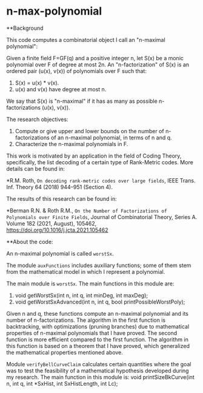 # n-max-polynomial

**Background

This code computes a combinatorial object I call an "n-maximal polynomial":

Given a finite field F=GF(q) and a positive integer n, let S(x) be a monic polynomial over F of degree at most 2n. 
An "n-factorization" of S(x) is an ordered pair (u(x), v(x)) of polynomials over F such that:
  1. S(x) = u(x) * v(x).
  2. u(x) and v(x) have degree at most n.
  
We say that S(x) is "n-maximal" if it has as many as possible n-factorizations (u(x), v(x)).

The research objectives: 
  1. Compute or give upper and lower bounds on the number of n-factorizations of an n-maximal polynomial, in terms of n and q. 
  2. Characterize the n-maximal polynomials in F.


This work is motivated by an application in the field of Coding Theory, specifically, the list decoding of a certain type of Rank-Metric codes. More details can be found in:

*R.M. Roth, ``On decoding rank-metric codes over large fields``, IEEE Trans. Inf. Theory 64 (2018)
944–951 (Section 4). 


The results of this research can be found in:

*Berman R.N. & Roth R.M., ``On the Number of Factorizations of Polynomials over
Finite Fields``, Journal of Combinatorial Theory, Series A. Volume 182 (2021, August), 105462,
https://doi.org/10.1016/j.jcta.2021.105462

**About the code:

An n-maximal polynomial is called `worstSx`.

The module `auxFunctions` includes auxiliary functions; some of them stem from the mathematical model in which I represent a polynomial.


The main module is `worstSx`. The main functions in this module are:
  1. void getWorstSx(int n, int q, int minDeg, int maxDeg);
  2. void getWorstSxAdvanced(int n, int q, bool printPossibleWorstPoly);
  
Given n and q, these functions compute an n-maximal polynomial and its number of n-factorizations. The algorithm in the first function is backtracking, with optimizations (pruning branches) due to mathematical properties of n-maximal polynomials that I have proved. The second function is more efficient compared to the first function. The algorithm in this function is based on a theorem that I have proved, which generalized the mathematical properties mentioned above.


Module `verifyBellCurveClaim` calculates certain quantities where the goal was to test the feasibility of a mathematical hypothesis developed during my research. The main function in this module is:
void printSizeBkCurve(int n, int q, int *SxHist, int SxHistLength, int Lc);
